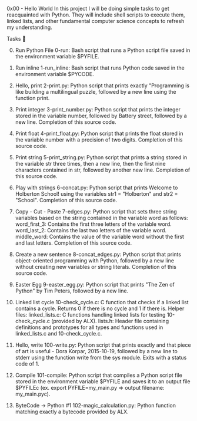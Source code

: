 0x00 - Hello World 
In this project I will be doing simple tasks to get reacquainted with Python. They will include shell scripts to execute them, linked lists, and other fundamental computer science concepts to refresh my understanding.

Tasks 📃

0. Run Python File
0-run: Bash script that runs a Python script file saved in the environment variable $PYFILE.

1. Run inline
1-run_inline: Bash script that runs Python code saved in the environment variable $PYCODE.

2. Hello, print
2-print.py: Python script that prints exactly "Programming is like building a multilingual puzzle, followed by a new line using the function print.

3. Print integer
3-print_number.py: Python script that prints the integer stored in the variable number, followed by Battery street, followed by a new line.
Completion of this source code.

4. Print float
4-print_float.py: Python script that prints the float stored in the variable number with a precision of two digits.
Completion of this source code.

5. Print string
5-print_string.py: Python script that prints a string stored in the variable str three times, then a new line, then the first nine characters contained in str, followed by another new line.
Completion of this source code.

6. Play with strings
6-concat.py: Python script that prints Welcome to Holberton School! using the variables str1 = "Holberton" and str2 = "School".
Completion of this source code.

7. Copy - Cut - Paste
7-edges.py: Python script that sets three string variables based on the string contained in the variable word as follows:
word_first_3: Contains the first three letters of the variable word.
word_last_2: Contains the last two letters of the variable word.
middle_word: Contains the value of the variable word without the first and last letters.
Completion of this source code.

8. Create a new sentence
8-concat_edges.py: Python script that prints object-oriented programming with Python, followed by a new line without creating new variables or string literals.
Completion of this source code.

9. Easter Egg
9-easter_egg.py: Python script that prints "The Zen of Python" by Tim Peters, followed by a new line.

10. Linked list cycle
10-check_cycle.c: C function that checks if a linked list contains a cycle.
Returns 0 if there is no cycle and 1 if there is.
Helper files:
linked_lists.c: C functions handling linked lists for testing 10-check_cycle.c (provided by ALX).
lists.h: Header file containing definitions and prototypes for all types and functions used in linked_lists.c and 10-check_cycle.c.

11. Hello, write
100-write.py: Python script that prints exactly and that piece of art is useful - Dora Korpar, 2015-10-19, followed by a new line to stderr using the function write from the sys module.
Exits with a status code of 1.

12. Compile
101-compile: Python script that compiles a Python script file stored in the environment variable $PYFILE and saves it to an output file $PYFILEc (ex. export PYFILE=my_main.py => output filename: my_main.pyc).

13. ByteCode -> Python #1
102-magic_calculation.py: Python function matching exactly a bytecode provided by ALX.
